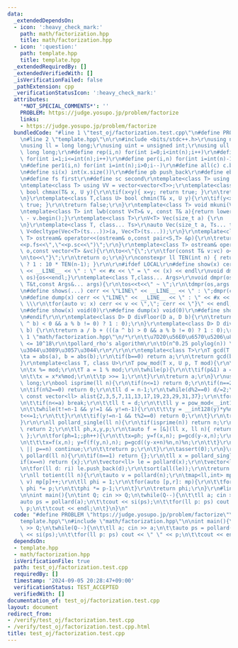 ```yaml
---
data:
  _extendedDependsOn:
  - icon: ':heavy_check_mark:'
    path: math/factorization.hpp
    title: math/factorization.hpp
  - icon: ':question:'
    path: template.hpp
    title: template.hpp
  _extendedRequiredBy: []
  _extendedVerifiedWith: []
  _isVerificationFailed: false
  _pathExtension: cpp
  _verificationStatusIcon: ':heavy_check_mark:'
  attributes:
    '*NOT_SPECIAL_COMMENTS*': ''
    PROBLEM: https://judge.yosupo.jp/problem/factorize
    links:
    - https://judge.yosupo.jp/problem/factorize
  bundledCode: "#line 1 \"test_oj/factorization.test.cpp\"\n#define PROBLEM \"https://judge.yosupo.jp/problem/factorize\"\
    \n#line 2 \"template.hpp\"\n\r\n#include <bits/stdc++.h>\r\nusing namespace std;\r\
    \nusing ll = long long;\r\nusing uint = unsigned int;\r\nusing ull = unsigned\
    \ long long;\r\n#define rep(i,n) for(int i=0;i<int(n);i++)\r\n#define rep1(i,n)\
    \ for(int i=1;i<=int(n);i++)\r\n#define per(i,n) for(int i=int(n)-1;i>=0;i--)\r\
    \n#define per1(i,n) for(int i=int(n);i>0;i--)\r\n#define all(c) c.begin(),c.end()\r\
    \n#define si(x) int(x.size())\r\n#define pb push_back\r\n#define eb emplace_back\r\
    \n#define fs first\r\n#define sc second\r\ntemplate<class T> using V = vector<T>;\r\
    \ntemplate<class T> using VV = vector<vector<T>>;\r\ntemplate<class T,class U>\
    \ bool chmax(T& x, U y){\r\n\tif(x<y){ x=y; return true; }\r\n\treturn false;\r\
    \n}\r\ntemplate<class T,class U> bool chmin(T& x, U y){\r\n\tif(y<x){ x=y; return\
    \ true; }\r\n\treturn false;\r\n}\r\ntemplate<class T> void mkuni(V<T>& v){sort(all(v));v.erase(unique(all(v)),v.end());}\r\
    \ntemplate<class T> int lwb(const V<T>& v, const T& a){return lower_bound(all(v),a)\
    \ - v.begin();}\r\ntemplate<class T>\r\nV<T> Vec(size_t a) {\r\n    return V<T>(a);\r\
    \n}\r\ntemplate<class T, class... Ts>\r\nauto Vec(size_t a, Ts... ts) {\r\n  return\
    \ V<decltype(Vec<T>(ts...))>(a, Vec<T>(ts...));\r\n}\r\ntemplate<class S,class\
    \ T> ostream& operator<<(ostream& o,const pair<S,T> &p){\r\n\treturn o<<\"(\"\
    <<p.fs<<\",\"<<p.sc<<\")\";\r\n}\r\ntemplate<class T> ostream& operator<<(ostream&\
    \ o,const vector<T> &vc){\r\n\to<<\"{\";\r\n\tfor(const T& v:vc) o<<v<<\",\";\r\
    \n\to<<\"}\";\r\n\treturn o;\r\n}\r\nconstexpr ll TEN(int n) { return (n == 0)\
    \ ? 1 : 10 * TEN(n-1); }\r\n\r\n#ifdef LOCAL\r\n#define show(x) cerr << \"LINE\"\
    \ << __LINE__ << \" : \" << #x << \" = \" << (x) << endl\r\nvoid dmpr(ostream&\
    \ os){os<<endl;}\r\ntemplate<class T,class... Args>\r\nvoid dmpr(ostream&os,const\
    \ T&t,const Args&... args){\r\n\tos<<t<<\" ~ \";\r\n\tdmpr(os,args...);\r\n}\r\
    \n#define shows(...) cerr << \"LINE\" << __LINE__ << \" : \";dmpr(cerr,##__VA_ARGS__)\r\
    \n#define dump(x) cerr << \"LINE\" << __LINE__ << \" : \" << #x << \" = {\"; \
    \ \\\r\n\tfor(auto v: x) cerr << v << \",\"; cerr << \"}\" << endl;\r\n#else\r\
    \n#define show(x) void(0)\r\n#define dump(x) void(0)\r\n#define shows(...) void(0)\r\
    \n#endif\r\n\r\ntemplate<class D> D divFloor(D a, D b){\r\n\treturn a / b - (((a\
    \ ^ b) < 0 && a % b != 0) ? 1 : 0);\r\n}\r\ntemplate<class D> D divCeil(D a, D\
    \ b) {\r\n\treturn a / b + (((a ^ b) > 0 && a % b != 0) ? 1 : 0);\r\n}\r\n#line\
    \ 1 \"math/factorization.hpp\"\n/*\r\n\t\u7D20\u56E0\u6570\u5206\u89E3 1 <= n\
    \ <= 10^18\r\n\tpollard_rho's algorithm\r\n\tO(n^0.25 polylog(n)) \u304F\u3089\
    \u3044\u3089\u3057\u3044\r\n*/\r\n\r\ntemplate<class T>\r\nT gcd(T a,T b){\r\n\
    \ta = abs(a), b = abs(b);\r\n\tif(b==0) return a;\r\n\treturn gcd(b,a%b);\r\n\
    }\r\ntemplate<class T, class U>\r\nT pow_mod(T x, U p, T mod){\r\n\tassert(p>=0);\r\
    \n\tx %= mod;\r\n\tT a = 1 % mod;\r\n\twhile(p){\r\n\t\tif(p&1) a = a*x%mod;\r\
    \n\t\tx = x*x%mod;\r\n\t\tp >>= 1;\r\n\t}\r\n\treturn a;\r\n}\r\nusing ll = long\
    \ long;\r\nbool isprime(ll n){\r\n\tif(n<=1) return 0;\r\n\tif(n==2) return 1;\r\
    \n\tif(n%2==0) return 0;\r\n\tll d = n-1;\r\n\twhile(d%2==0) d/=2;\r\n\tstatic\
    \ const vector<ll> alist{2,3,5,7,11,13,17,19,23,29,31,37};\r\n\tfor(ll a: alist){\r\
    \n\t\tif(n<=a) break;\r\n\t\tll t = d;\r\n\t\tll y = pow_mod<__int128>(a,t,n);\r\
    \n\t\twhile(t!=n-1 && y!=1 && y!=n-1){\r\n\t\t\ty = __int128(y)*y%n;\r\n\t\t\t\
    t<<=1;\r\n\t\t}\r\n\t\tif(y!=n-1 && t%2==0) return 0;\r\n\t}\r\n\treturn 1;\r\n\
    }\r\n\r\nll pollard_single(ll n){\r\n\tif(isprime(n)) return n;\r\n\tif(!(n&1))\
    \ return 2;\r\n\tll ph,x,y,p;\r\n\tauto f = [&](ll x, ll n){ return (__int128(x)*x+ph)%n;\
    \ };\r\n\tfor(ph=1;;ph++){\r\n\t\tx=ph; y=f(x,n); p=gcd(y-x,n);\r\n\t\twhile(p==1){\r\
    \n\t\t\tx=f(x,n); y=f(f(y,n),n); p=gcd((y-x+n)%n,n)%n;\r\n\t\t}\r\n\t\tif(p==0\
    \ || p==n) continue;\r\n\t\treturn p;\r\n\t}\r\n\tassert(0);\r\n}\r\n\r\nvector<ll>\
    \ pollard(ll n){\r\n\tif(n==1) return {};\r\n\tll x = pollard_single(n);\r\n\t\
    if(x==n) return {x};\r\n\tvector<ll> le = pollard(x);\r\n\tvector<ll> ri = pollard(n/x);\r\
    \n\tfor(ll d: ri) le.push_back(d);\r\n\tsort(all(le));\r\n\treturn le;\r\n}\r\n\
    \r\nll totient(ll n){\r\n\tauto v = pollard(n);\r\n\tmap<ll,int> mp; for(ll p:\
    \ v) mp[p]++;\r\n\tll phi = 1;\r\n\tfor(auto [p,r]: mp){\r\n\t\tfor(int _=0;_<r-1;_++)\
    \ phi *= p;\r\n\t\tphi *= p-1;\r\n\t}\r\n\treturn phi;\r\n}\r\n#line 4 \"test_oj/factorization.test.cpp\"\
    \n\nint main(){\n\tint Q; cin >> Q;\n\twhile(Q--){\n\t\tll a; cin >> a;\n\t\t\
    auto ps = pollard(a);\n\t\tcout << si(ps);\n\t\tfor(ll p: ps) cout << \" \" <<\
    \ p;\n\t\tcout << endl;\n\t}\n}\n"
  code: "#define PROBLEM \"https://judge.yosupo.jp/problem/factorize\"\n#include \"\
    template.hpp\"\n#include \"math/factorization.hpp\"\n\nint main(){\n\tint Q; cin\
    \ >> Q;\n\twhile(Q--){\n\t\tll a; cin >> a;\n\t\tauto ps = pollard(a);\n\t\tcout\
    \ << si(ps);\n\t\tfor(ll p: ps) cout << \" \" << p;\n\t\tcout << endl;\n\t}\n}"
  dependsOn:
  - template.hpp
  - math/factorization.hpp
  isVerificationFile: true
  path: test_oj/factorization.test.cpp
  requiredBy: []
  timestamp: '2024-09-05 20:28:47+09:00'
  verificationStatus: TEST_ACCEPTED
  verifiedWith: []
documentation_of: test_oj/factorization.test.cpp
layout: document
redirect_from:
- /verify/test_oj/factorization.test.cpp
- /verify/test_oj/factorization.test.cpp.html
title: test_oj/factorization.test.cpp
---
```

